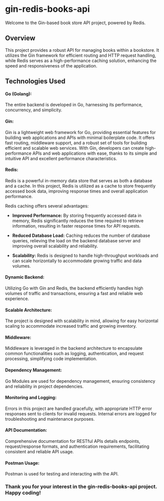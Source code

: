 # **gin-redis-books-api**

Welcome to the Gin-based book store API project, powered by Redis.

## **Overview**

This project provides a robust API for managing books within a bookstore. It utilizes the Gin framework for efficient routing and HTTP request handling, while Redis serves as a high-performance caching solution, enhancing the speed and responsiveness of the application.

## **Technologies Used**

#### **Go (Golang):**

The entire backend is developed in Go, harnessing its performance, concurrency, and simplicity.

#### **Gin:**

Gin is a lightweight web framework for Go, providing essential features for building web applications and APIs with minimal boilerplate code. It offers fast routing, middleware support, and a robust set of tools for building efficient and scalable web services. With Gin, developers can create high-performance APIs and web applications with ease, thanks to its simple and intuitive API and excellent performance characteristics.

#### **Redis:**

Redis is a powerful in-memory data store that serves as both a database and a cache. In this project, Redis is utilized as a cache to store frequently accessed book data, improving response times and overall application performance.

Redis caching offers several advantages:

- **Improved Performance:** By storing frequently accessed data in memory, Redis significantly reduces the time required to retrieve information, resulting in faster response times for API requests.

- **Reduced Database Load:** Caching reduces the number of database queries, relieving the load on the backend database server and improving overall scalability and reliability.

- **Scalability:** Redis is designed to handle high-throughput workloads and can scale horizontally to accommodate growing traffic and data volumes.

#### **Dynamic Backend:**

Utilizing Go with Gin and Redis, the backend efficiently handles high volumes of traffic and transactions, ensuring a fast and reliable web experience.

#### **Scalable Architecture:**

The project is designed with scalability in mind, allowing for easy horizontal scaling to accommodate increased traffic and growing inventory.

#### **Middleware:**

Middleware is leveraged in the backend architecture to encapsulate common functionalities such as logging, authentication, and request processing, simplifying code implementation.

#### **Dependency Management:**

Go Modules are used for dependency management, ensuring consistency and reliability in project dependencies.

#### **Monitoring and Logging:**

Errors in this project are handled gracefully, with appropriate HTTP error responses sent to clients for invalid requests. Internal errors are logged for troubleshooting and maintenance purposes.

#### **API Documentation:**

Comprehensive documentation for RESTful APIs details endpoints, request/response formats, and authentication requirements, facilitating consistent and reliable API usage.

#### **Postman Usage:**

Postman is used for testing and interacting with the API.

### **Thank you for your interest in the gin-redis-books-api project. Happy coding!**
